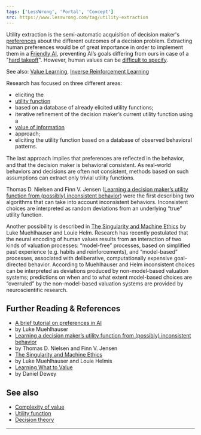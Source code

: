 ```yaml
---
tags: ['LessWrong', 'Portal', 'Concept']
src: https://www.lesswrong.com/tag/utility-extraction
---
```


Utility extraction is the semi-automatic acquisition of decision maker's [preferences](https://wiki.lesswrong.com/wiki/preferences) about the different outcomes of a decision problem. Extracting human preferences would be of great importance in order to implement them in a [Friendly AI](https://wiki.lesswrong.com/wiki/Friendly_AI), preventing AI’s goals differing from ours in case of a "[hard takeoff](https://wiki.lesswrong.com/wiki/hard_takeoff)". However, human values can be [difficult to specify](https://www.lesswrong.com/tag/complexity-of-value).

See also: [Value Learning](/tag/value-learning), [Inverse Reinforcement Learning](/tag/inverse-reinforcement-learning)

Research has focused on three different areas:

- eliciting the 
- [utility function](https://www.lesswrong.com/tag/utility-functions)
-  based on a database of already elicited utility functions;
- iterative reﬁnement of the decision maker’s current utility function using a 
- [value of information](http://lesswrong.com/lw/85x/value_of_information_four_examples/)
-  approach;
- eliciting the utility function based on a database of observed behavioral patterns.

The last approach implies that preferences are reﬂected in the behavior, and that the decision maker is behavioral consistent. As real-world behaviors and decisions are often not consistent, methods based on such assumptions can extract only trivial utility functions.

Thomas D. Nielsen and Finn V. Jensen ([Learning a decision maker’s utility function from (possibly) inconsistent behavior](http://people.cs.aau.dk/~tdn/papers/nielsen-jensen-04-ai.pdf)) were the first describing two algorithms that can take into account inconsistent behaviors. Inconsistent choices are interpreted as random deviations from an underlying “true” utility function.

Another possibility is described in [The Singularity and Machine Ethics](http://intelligence.org/files/SaME.pdf) by Luke Muehlhauser and Louie Helm. Research has recently postulated that the neural encoding of human values results from an interaction of two kinds of valuation processes: “model-free” processes, based on simplified past experience (e.g. habits and reinforcements), and “model-based” processes, associated with deliberative, computationally expensive goal-directed behavior. According to Muehlhauser and Helm inconsistent choices can be interpreted as deviations produced by non-model-based valuation systems; predictions on when and to what extent model-based choices are “overruled” by the non-model-based valuation systems are provided by neuroscientific research.

## Further Reading & References
- [A brief tutorial on preferences in AI](http://lesswrong.com/lw/a73/a_brief_tutorial_on_preferences_in_ai/)
-  by Luke Muehlhauser
- [Learning a decision maker’s utility function from (possibly) inconsistent behavior](http://people.cs.aau.dk/~tdn/papers/nielsen-jensen-04-ai.pdf)
-  by Thomas D. Nielsen and Finn V. Jensen
- [The Singularity and Machine Ethics](http://intelligence.org/files/SaME.pdf)
-  by Luke Muehlhauser and Louie Helmis
- [Learning What to Value](http://intelligence.org/files/LearningValue.pdf)
-  by Daniel Dewey

## See also
- [Complexity of value](https://www.lesswrong.com/tag/complexity-of-value)
- [Utility function](https://www.lesswrong.com/tag/utility-functions)
- [Decision theory](https://www.lesswrong.com/tag/decision-theory)



---

